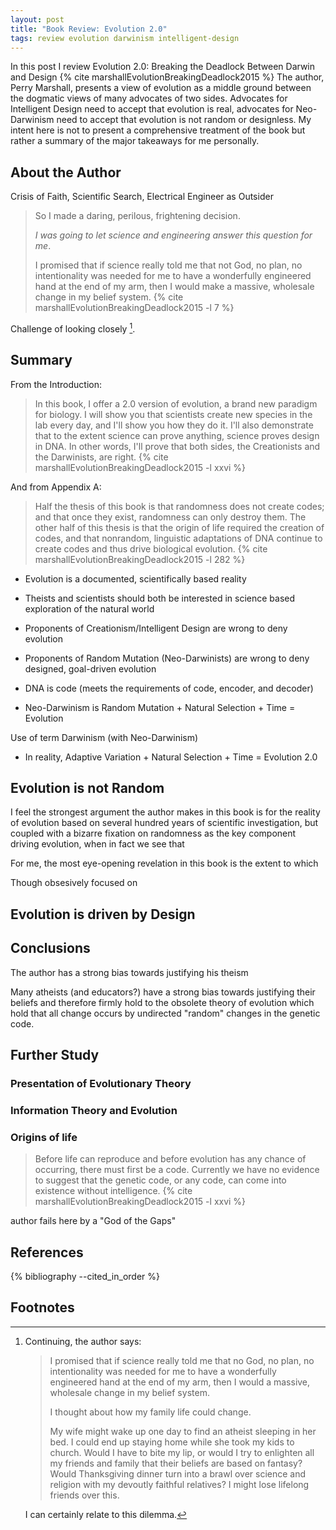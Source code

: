 ```yaml
---
layout: post
title: "Book Review: Evolution 2.0"
tags: review evolution darwinism intelligent-design
---
```


In this post I review Evolution 2.0: Breaking the Deadlock Between Darwin and Design {% cite marshallEvolutionBreakingDeadlock2015 %} The author, Perry Marshall, presents a view of evolution as a middle ground between the dogmatic views of many advocates of two sides. Advocates for Intelligent Design need to accept that evolution is real, advocates for Neo-Darwinism need to accept that evolution is not random or designless. My intent here is not to present a comprehensive treatment of the book but rather a summary of the major takeaways for me personally.

## About the Author

Crisis of Faith, Scientific Search, Electrical Engineer as Outsider

> So I made a daring, perilous, frightening decision.
>
> *I was going to let science and engineering answer this question for me*.
>
> I promised that if science really told me that not God, no plan, no intentionality was needed for me to have a wonderfully engineered hand at the end of my arm, then I would make a massive, wholesale change in my belief system. {% cite marshallEvolutionBreakingDeadlock2015 -l 7 %}

Challenge of looking closely [^decision].

## Summary

From the Introduction:

> In this book, I offer a 2.0 version of evolution, a brand new paradigm for biology. I will show you that scientists create new species in the lab every day, and I'll show you how they do it. I'll also demonstrate that to the extent science can prove anything, science proves design in DNA. In other words, I'll prove that both sides, the Creationists and the Darwinists, are right. {% cite marshallEvolutionBreakingDeadlock2015 -l xxvi %}

And from Appendix A:

> Half the thesis of this book is that randomness does not create codes; and that once they exist, randomness can only destroy them. The other half of this thesis is that the origin of life required the creation of codes, and that nonrandom, linguistic adaptations of DNA continue to create codes and thus drive biological evolution. {% cite marshallEvolutionBreakingDeadlock2015 -l 282 %}

- Evolution is a documented, scientifically based reality

- Theists and scientists should both be interested in science based exploration of the natural world

- Proponents of Creationism/Intelligent Design are wrong to deny evolution

- Proponents of Random Mutation (Neo-Darwinists) are wrong to deny designed, goal-driven evolution

- DNA is code (meets the requirements of code, encoder, and decoder)

- Neo-Darwinism is Random Mutation + Natural Selection + Time = Evolution

Use of term Darwinism (with Neo-Darwinism)

- In reality, Adaptive Variation + Natural Selection + Time = Evolution 2.0

## Evolution is not Random

I feel the strongest argument the author makes in this book is for the reality of evolution based on several hundred years of scientific investigation, but coupled with a bizarre fixation on randomness as the key component driving evolution, when in fact we see that

For me, the most eye-opening revelation in this book is the extent to which

Though obsesively focused on

## Evolution is driven by Design

## Conclusions

The author has a strong bias towards justifying his theism

Many atheists (and educators?) have a strong bias towards justifying their beliefs and therefore firmly hold to the obsolete theory of evolution which hold that all change occurs by undirected "random" changes in the genetic code.

## Further Study

### Presentation of Evolutionary Theory

### Information Theory and Evolution

### Origins of life

> Before life can reproduce and before evolution has any chance of occurring, there must first be a code. Currently we have no evidence to suggest that the genetic code, or any code, can come into existence without intelligence. {% cite marshallEvolutionBreakingDeadlock2015 -l xxvi %}

author fails here by a "God of the Gaps"

## References

{% bibliography --cited_in_order %}

## Footnotes

[^decision]:

    Continuing, the author says:

    > I promised that if science really told me that no God, no plan, no intentionality was needed for me to have a wonderfully engineered hand at the end of my arm, then I would a massive, wholesale change in my belief system.
    >
    > I thought about how my family life could change.
    >
    > My wife might wake up one day to find an atheist sleeping in her bed. I could end up staying home while she took my kids to church. Would I have to bite my lip, or would I try to enlighten all my friends and family that their beliefs are based on fantasy? Would Thanksgiving dinner turn into a brawl over science and religion with my devoutly faithful relatives? I might lose lifelong friends over this.

    I can certainly relate to this dilemma.
